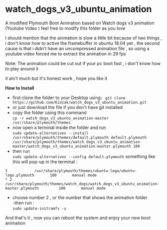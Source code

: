 # watch_dogs_v3_ubuntu_animation
A modified Plymouth Boot Animation based on Watch dogs v3 animation (Youtube Video )
feel free to modify this folder as you love 

I should mention that the animation is slow a little bit because of two things , i don't know how to active the framebuffer in ubuntu 18.04 yet , the second cause is that i didn't have an uncompressed animation file , so using a youtube video forced me to extract the animation in 29 fps 

Note: The animation could be cut out if your pc boot fast , i don't know how to play around it 


it ain't much but it's honest work , hope you like it 


<strong> How to Install </strong>
  <br>
  - first clone the folder to your Desktop using: 
  ``` git clone  https://github.com/Kiozak/watch_dogs_v3_ubuntu_animation.git``` 
  - or just download the file if you don't have git installed
  - copy the folder using this command <br>
  ```cp -r watch_dogs_v3_ubuntu_animation-master /usr/share/plymouth/themes``` 
  - now open a terminal inside the folder and run <br>
  ```sudo update-alternatives --install /usr/share/plymouth/themes/default.plymouth default.plymouth /usr/share/plymouth/themes/watch_dogs_v3_ubuntu_animation-master/watch_dogs_v3_ubuntu_animation-master.plymouth 100```
  - then run <br>
  ```sudo update-alternatives --config default.plymouth```
  something like this will pop-up in the terminal :<br>
  ```  0            /usr/share/plymouth/themes/watch_dogs/watch_dogs.plymouth         100       auto mode
  1            /usr/share/plymouth/themes/ubuntu-logo/ubuntu-logo.plymouth       100       manual mode
* 2            /usr/share/plymouth/themes/watch_dogs/watch_dogs_v3_ubuntu_animation-master.plymouth         100       manual mode
```
- choose number 2 , or the number that shows the animation folder <br>
-then run : <br>
```sudo update-initramfs -u```

And that's it , now you can reboot the system and enjoy your new boot animation
